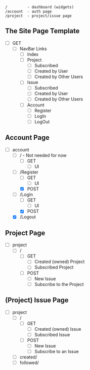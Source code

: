 ```
/         - dashboard (widgets)
/account  - auth page
/project  - project/issue page
```

## The Site Page Template
- [ ] GET
  - [ ] NavBar Links
    - [ ] Index
    - [ ] Project
      - [ ] Subscribed
      - [ ] Created by User
      - [ ] Created by Other Users
    - [ ] Issue
      - [ ] Subscribed
      - [ ] Created by User
      - [ ] Created by Other Users
    - [ ] Account
      - [ ] Register
      - [ ] LogIn
      - [ ] LogOut

## Account Page
- [ ] account
  - [ ] / - Not needed for now
    - [ ] GET
      - [ ] UI
  - [ ] /Register
    - [ ] GET
      - [ ] UI
    - [x] POST
  - [ ] /Login
    - [ ] GET
      - [ ] UI
    - [x] POST
  - [x] /Logout

## Project Page
- [ ] project
  - [ ] /
    - [ ] GET
      - [ ] Created (owned) Project
      - [ ] Subscribed Project
    - [ ] POST
      - [ ] New Issue
      - [ ] Subscribe to the Project

## (Project) Issue Page
- [ ] project
  - [ ] /
    - [ ] GET
      - [ ] Created (owned) Issue
      - [ ] Subscribed Issue
    - [ ] POST
      - [ ] New Issue
      - [ ] Subscribe to an Issue
  - [ ] created/
  - [ ] followed/
